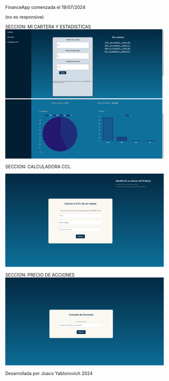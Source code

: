 FinanceApp comenzada el 19/07/2024

(no es responsive)


SECCION: MI CARTERA Y ESTADISTICAS
![alt text](<Captura de pantalla (2).png>)![alt text](<Captura de pantalla (3).png>)



SECCION: CALCULADORA CCL

![alt text](<Captura de pantalla (4).png>)

SECCION: PRECIO DE ACCIONES
![alt text](<Captura de pantalla (5).png>)




Desarrollada por Joaco Yablonovich 2024
